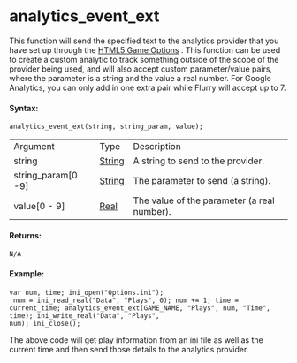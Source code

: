 # analytics_event_ext

This function will send the specified text to the analytics provider
that you have set up through the [HTML5 Game
Options](../../../Settings/Game_Options/HTML5) . This function can
be used to create a custom analytic to track something outside of the
scope of the provider being used, and will also accept custom
parameter/value pairs, where the parameter is a string and the value a
real number. For Google Analytics, you can only add in one extra pair
while Flurry will accept up to 7.

#### Syntax:

``` gml
analytics_event_ext(string, string_param, value);
```

|                      |                                                                        |                                             |
|----------------------|------------------------------------------------------------------------|---------------------------------------------|
| Argument             | Type                                                                   | Description                                 |
| string               |  [String](../../../../GameMaker_Language/GML_Overview/Data_Types)  | A string to send to the provider.           |
| string_param\[0 -9\] |  [String](../../../../GameMaker_Language/GML_Overview/Data_Types)  | The parameter to send (a string).           |
| value\[0 - 9\]       |  [Real](../../../../GameMaker_Language/GML_Overview/Data_Types)    | The value of the parameter (a real number). |

#### Returns:

``` gml
N/A
```

#### Example:

``` gml
var num, time; ini_open("Options.ini");
 num = ini_read_real("Data", "Plays", 0); num += 1; time = current_time; analytics_event_ext(GAME_NAME, "Plays", num, "Time", time); ini_write_real("Data", "Plays",
num); ini_close();
```

The above code will get play information from an ini file as well as the
current time and then send those details to the analytics provider.
